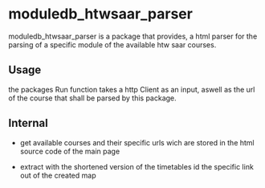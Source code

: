 # moduledb_htwsaar_parser
moduledb_htwsaar_parser is a package that provides,
a html parser for the parsing of a specific module of the available 
htw saar courses.

## Usage
the packages Run function takes a http Client as an input, aswell 
as the url of the course that shall be parsed by this package. 

## Internal
- get available courses and their specific urls wich are stored in the html source code of the main page

- extract with the shortened version of the timetables id the specific link out of the created map

